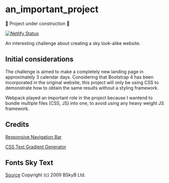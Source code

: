 # an_important_project

🚧 Project under construction 🚧

[![Netlify Status](https://api.netlify.com/api/v1/badges/4da1a97e-d566-403d-be65-188966d39bce/deploy-status)](https://app.netlify.com/sites/nicewebsite/deploys)

An interesting challenge about creating a sky look-alike website.

## Initial considerations

The challenge is aimed to make a completely new landing page in approximately 3 calendar days. Considering that Bootstrap 4 has been incorporated in the original website, this project will only be using CSS to demonstrate how to obtain the same results without a styling framework.

Webpack played an important role in the project because I wantend to bundle multiple files (CSS, JS) into one, to avoid using any heavy weight JS framework.

## Credits

[Responsive Navigation Bar](https://itnext.io/how-to-build-a-responsive-navbar-using-flexbox-and-javascript-eb0af24f19bf)

[CSS Text Gradient Generator](https://www.cssportal.com/css-text-gradient-generator/)

## Fonts Sky Text

[Source](onlinewebfonts.com/download/0073e3300330cceadd2ceaa220b38423)
Copyright (c) 2009 BSkyB Ltd.
